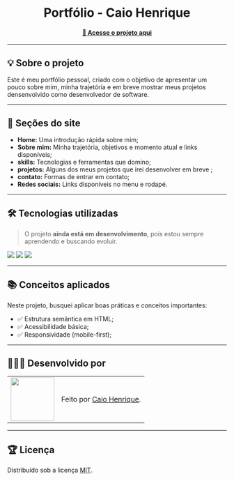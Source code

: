 <h1 align="center"> Portfólio - Caio Henrique</h1>


<h4 align="center"><a href="https://portifolio-six-sepia-49.vercel.app/" target="_blank">🔗 Acesse o projeto aqui</a></h4>

---

## 💡 Sobre o projeto

Este é meu portfólio pessoal, criado com o objetivo de apresentar um pouco sobre mim, minha trajetória e em breve mostrar meus projetos densenvolvido  como desenvolvedor de software.

---

## 📄 Seções do site

- **Home:** Uma introdução rápida sobre mim;
- **Sobre mim:** Minha trajetória, objetivos e momento atual e links disponíveis;
- **skills:**  Tecnologias e ferramentas que domino;
- **projetos:** Alguns dos meus projetos que irei desenvolver em breve ;
- **contato:** Formas de entrar em contato;
- **Redes sociais:** Links disponíveis no menu e rodapé.

---

## 🛠 Tecnologias utilizadas

> O projeto **ainda está em desenvolvimento**, pois estou sempre aprendendo e buscando evoluir.

<div>
  <img src="https://img.shields.io/badge/HTML5-E34F26?style=for-the-badge&logo=html5&logoColor=white" />
  <img src="https://img.shields.io/badge/CSS3-1572B6?style=for-the-badge&logo=css3&logoColor=white" />
  <img src="https://img.shields.io/badge/JavaScript-F7DF1E?style=for-the-badge&logo=javascript&logoColor=black" />
</div>

---

## 📚 Conceitos aplicados

Neste projeto, busquei aplicar boas práticas e conceitos importantes:

- ✅ Estrutura semântica em HTML;
- ✅ Acessibilidade básica;
- ✅ Responsividade (mobile-first);

---

## 👨🏿‍💻 Desenvolvido por

<table>
  <tr>
    <td>
      <img src="" width="100px" />
    </td>
    <td>
      Feito por <a href="https://github.com/CaioHennrique" target="_blank">Caio Henrique</a>.
    </td>
  </tr>
</table>

---

## 🏆 Licença

Distribuído sob a licença [MIT](./LICENSE).
